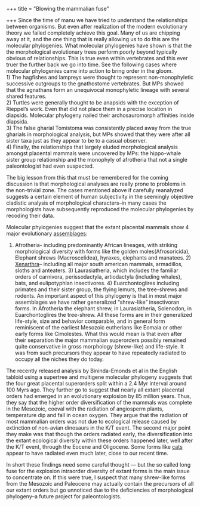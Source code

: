 +++
title = "Blowing the mammalian fuse"

+++
Since the time of manu we have tried to understand the relationships
between organisms. But even after realization of the modern evolutionary
theory we failed completely achieve this goal. Many of us are chipping
away at it, and the one thing that is really allowing us to do this are
the molecular phylogenies. What molecular phylogenies have shown is that
the the morphological evolutionary trees perform poorly beyond typically
obvious of relationships. This is true even within vertebrates and this
ever truer the further back we go into time. See the following cases
where molecular phylogenies came into action to bring order in the
gloom.  
1\) The hagfishes and lampreys were thought to represent
non-monophyletic successive outgroups to the gnathostome vertebrates.
But MPs showed that the agnathans form an unequivocal monophyletic
lineage with several shared features.  
2\) Turtles were generally thought to be anapsids with the exception of
Rieppel’s work. Even that did not place them in a precise location in
diapsids. Molecular phylogeny nailed their archosauromorph affinities
inside diapsida.  
3\) The false gharial Tomistoma was consistently placed away from the
true gharials in morphological analysis, but MPs showed that they were
after all sister taxa just as they appear to be to a casual observer.  
4\) Finally, the relationships that largely eluded morphological
analysis amongst placental mammals were uncovered by MPs: the
hippo-whale sister group relationship and the monophyly of afrotheria
that not a single paleontologist had even suspected.

The big lesson from this that must be remembered for the coming
discussion is that morphological analyses are really prone to problems
in the non-trivial zone. The cases mentioned above if carefully
reanalyzed suggests a certain element of human subjectivity in the
seemingly objective cladistic analysis of morphological characters–in
many cases the morphologists have subsequently reproduced the molecular
phylogenies by recoding their data.

Molecular phylogenies suggest that the extant placental mammals show 4
major evolutionary
[assemblages](http://manollasa.blogspot.com/2006/03/some-musings-on-xenarthran-and.html):
1) Afrotheria- including predominantly African lineages, with striking
morphological diversity with forms like the golden moles(Afrosoricida),
Elephant shrews (Macroscelidea), hyraxes, elephants and manatees. 2)
[Xenarthra](http://manollasa.blogspot.com/2006/03/some-musings-on-xenarthran-and.html)–
including all major south american mammals, armadillos, sloths and
anteaters. 3) Laurasiatheria, which includes the familiar orders of
carnivora, perissodactyla, artiodactyla (including whales), bats, and
eulipotyphlan insectivores. 4) Euarchontoglires including primates and
their sister group, the flying lemurs, the tree-shrews and rodents. An
important aspect of this phylogeny is that in most major assemblages we
have rather generalized “shrew-like” insectivoran forms. In Afrotheria
the elephant shrew, in Laurasiatheria, Solenodon, in Euarchontoglires
the tree-shrew. All these forms are in their generalized life-style,
size and behavior comparable, and in general form reminiscent of the
earliest Mesozoic eutherians like Eomaia or other early forms like
Cimolestes. What this would mean is that even after their separation the
major mammalian superorders possibly remained quite conservative in
gross morphology (shrew-like) and life-style. It was from such
precursors they appear to have repeatedly radiated to occupy all the
niches they do today.

The recently released analysis by Bininda-Emonds et al in the English
tabloid using a supertree and multigene molecular phylogeny suggests
that the four great placental superorders split within a 2.4 Myr
interval around 100 Myrs ago. They further go to suggest that nearly all
extant placental orders had emerged in an evolutionary explosion by 85
million years. Thus, they say that the higher order diversification of
the mammals was complete in the Mesozoic, coeval with the radiation of
angiosperm plants, temperature dip and fall in ocean oxygen. They argue
that the radiation of most mammalian orders was not due to ecological
release caused by extinction of non-avian dinosaurs in the K/T event.
The second major point they make was that though the orders radiated
early, the diversification into the extant ecological diversity within
these orders happened later, well after the K/T event, through the
Eocene and Oligocene. Some forms like
[cats](http://manollasa.blogspot.com/2006/01/evolution-of-cats.html)
appear to have radiated even much later, close to our recent time.

In short these findings need some careful thought — but the so called
long fuse for the explosion intraorder diversity of extant forms is the
main issue to concentrate on. If this were true, I suspect that many
shrew-like forms from the Mesozoic and Paleocene may actually contain
the precursors of all our extant orders but go unnoticed due to the
deficiencies of morphological phylogeny–a future project for
paleontologists.
